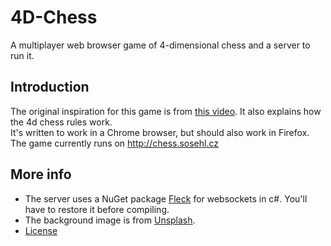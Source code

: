 # 4D-Chess

A multiplayer web browser game of 4-dimensional chess and a server to run it.

## Introduction

The original inspiration for this game is from [this video](https://youtu.be/3wFQPSEPgWc). It also explains how the 4d chess rules work.   
It's written to work in a Chrome browser, but should also work in Firefox.   
The game currently runs on http://chess.sosehl.cz

## More info

 * The server uses a NuGet package [Fleck](https://github.com/statianzo/Fleck) for websockets in c#. You'll have to restore it before compiling.
 * The background image is from [Unsplash](https://unsplash.com/).
 * [License](license.txt)
